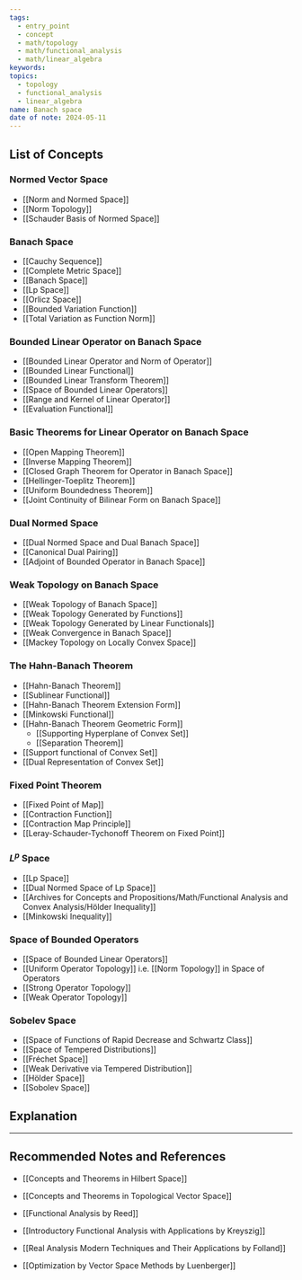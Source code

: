 ```yaml
---
tags:
  - entry_point
  - concept
  - math/topology
  - math/functional_analysis
  - math/linear_algebra
keywords: 
topics:
  - topology
  - functional_analysis
  - linear_algebra
name: Banach space
date of note: 2024-05-11
---
```


##  List of Concepts

### Normed Vector Space

- [[Norm and Normed Space]]
- [[Norm Topology]]
- [[Schauder Basis of Normed Space]]

### Banach Space

- [[Cauchy Sequence]]	
- [[Complete Metric Space]]
- [[Banach Space]]
- [[Lp Space]]
- [[Orlicz Space]]
- [[Bounded Variation Function]]
- [[Total Variation as Function Norm]]

### Bounded Linear Operator on Banach Space

- [[Bounded Linear Operator and Norm of Operator]]	
- [[Bounded Linear Functional]]
- [[Bounded Linear Transform Theorem]]
- [[Space of Bounded Linear Operators]]
- [[Range and Kernel of Linear Operator]]
- [[Evaluation Functional]]


### Basic Theorems for Linear Operator on Banach Space

- [[Open Mapping Theorem]]
- [[Inverse Mapping Theorem]]
- [[Closed Graph Theorem for Operator in Banach Space]]
- [[Hellinger-Toeplitz Theorem]]
- [[Uniform Boundedness Theorem]]
- [[Joint Continuity of Bilinear Form on Banach Space]]

### Dual Normed Space

- [[Dual Normed Space and Dual Banach Space]]
- [[Canonical Dual Pairing]]
- [[Adjoint of Bounded Operator in Banach Space]]

### Weak Topology on Banach Space

- [[Weak Topology of Banach Space]]
- [[Weak Topology Generated by Functions]]
- [[Weak Topology Generated by Linear Functionals]]
- [[Weak Convergence in Banach Space]]
- [[Mackey Topology on Locally Convex Space]]

### The Hahn-Banach Theorem

- [[Hahn-Banach Theorem]]	
- [[Sublinear Functional]]
- [[Hahn-Banach Theorem Extension Form]]
- [[Minkowski Functional]]
- [[Hahn-Banach Theorem Geometric Form]]
	- [[Supporting Hyperplane of Convex Set]]
	- [[Separation Theorem]]
- [[Support functional of Convex Set]]
- [[Dual Representation of Convex Set]]

### Fixed Point Theorem

- [[Fixed Point of Map]]
- [[Contraction Function]]
- [[Contraction Map Principle]]
- [[Leray-Schauder-Tychonoff Theorem on Fixed Point]]

### $L^p$ Space

- [[Lp Space]]
- [[Dual Normed Space of Lp Space]]
- [[Archives for Concepts and Propositions/Math/Functional Analysis and Convex Analysis/Hölder Inequality]]
- [[Minkowski Inequality]]

### Space of Bounded Operators

- [[Space of Bounded Linear Operators]]
- [[Uniform Operator Topology]] i.e. [[Norm Topology]] in Space of Operators
- [[Strong Operator Topology]]
- [[Weak Operator Topology]]


### Sobelev Space

- [[Space of Functions of Rapid Decrease and Schwartz Class]]
- [[Space of Tempered Distributions]]
- [[Fréchet Space]]
- [[Weak Derivative via Tempered Distribution]]
- [[Hölder Space]]
- [[Sobolev Space]]



## Explanation





-----------
##  Recommended Notes and References

- [[Concepts and Theorems in Hilbert Space]]
- [[Concepts and Theorems in Topological Vector Space]]

- [[Functional Analysis by Reed]]
- [[Introductory Functional Analysis with Applications by Kreyszig]]
- [[Real Analysis Modern Techniques and Their Applications by Folland]]
- [[Optimization by Vector Space Methods by Luenberger]]